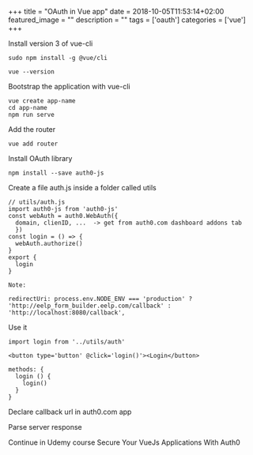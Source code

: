 +++
title =  "OAuth in Vue app"
date = 2018-10-05T11:53:14+02:00
featured_image = ""
description = ""
tags = ['oauth']
categories = ['vue']
+++

<!-- more -->

Install version 3 of vue-cli

    sudo npm install -g @vue/cli

    vue --version


Bootstrap the application with vue-cli

    vue create app-name
    cd app-name
    npm run serve

Add the router

    vue add router

Install OAuth library

    npm install --save auth0-js

Create a file auth.js inside a folder called utils

    // utils/auth.js
    import auth0-js from 'auth0-js'
    const webAuth = auth0.WebAuth({
      domain, clienID, ...  -> get from auth0.com dashboard addons tab
      })
    const login = () => {
      webAuth.authorize()
    }
    export {
      login
    }

    Note:

    redirectUri: process.env.NODE_ENV === 'production' ? 'http://eelp_form_builder.eelp.com/callback' : 'http://localhost:8080/callback',


Use it

    import login from '../utils/auth'

    <button type='button' @click='login()'><Login</button>

    methods: {
      login () {
        login()
      }
    }

Declare callback url in auth0.com app

Parse server response

Continue in Udemy course Secure Your VueJs Applications With Auth0


